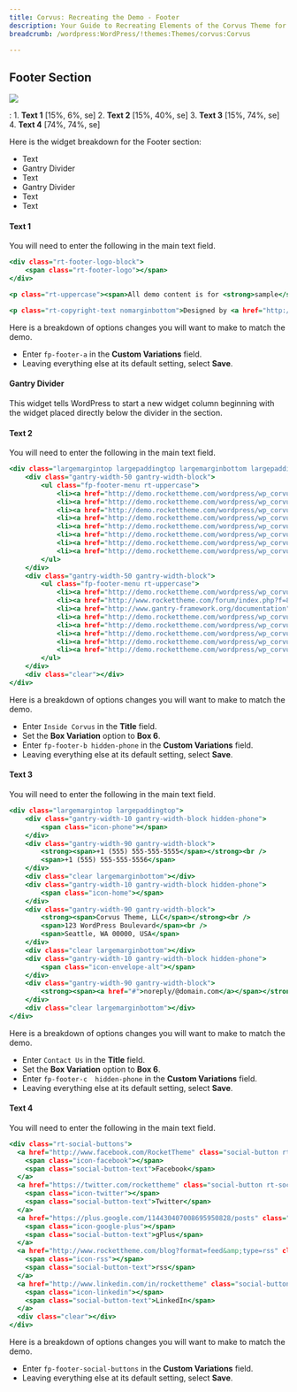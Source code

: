 ```yaml
---
title: Corvus: Recreating the Demo - Footer
description: Your Guide to Recreating Elements of the Corvus Theme for WordPress
breadcrumb: /wordpress:WordPress/!themes:Themes/corvus:Corvus

---
```


Footer Section
-----

![][demo]

:   1. **Text 1** [15%, 6%, se]
    2. **Text 2** [15%, 40%, se]
    3. **Text 3** [15%, 74%, se]
    4. **Text 4** [74%, 74%, se]

Here is the widget breakdown for the Footer section:

* Text
* Gantry Divider
* Text
* Gantry Divider
* Text
* Text

#### Text 1

You will need to enter the following in the main text field.

~~~ .html
<div class="rt-footer-logo-block">
    <span class="rt-footer-logo"></span>
</div>

<p class="rt-uppercase"><span>All demo content is for <strong>sample</strong> purposes only<span class="visible-large">, intended to show a live site</span>. <span class="hidden-tablet">Use the <a href="http://demo.rockettheme.com/wordpress/wp_corvus/installation/"><strong>RocketLauncher</strong></a> for demo replication.</span> All images are copyrighted to their respective owners.</span></p>

<p class="rt-copyright-text nomarginbottom">Designed by <a href="http://www.rockettheme.com/" target="_blank">RocketTheme</a></p>
~~~

Here is a breakdown of options changes you will want to make to match the demo.

* Enter `fp-footer-a` in the **Custom Variations** field.
* Leaving everything else at its default setting, select **Save**.

#### Gantry Divider

This widget tells WordPress to start a new widget column beginning with the widget placed directly below the divider in the section.

#### Text 2

You will need to enter the following in the main text field.

~~~ .html
<div class="largemargintop largepaddingtop largemarginbottom largepaddingbottom">
    <div class="gantry-width-50 gantry-width-block">
        <ul class="fp-footer-menu rt-uppercase">
            <li><a href="http://demo.rockettheme.com/wordpress/wp_corvus/features/">Features</a></li>
            <li><a href="http://demo.rockettheme.com/wordpress/wp_corvus/widget-positions/">Positions</a></li>
            <li><a href="http://demo.rockettheme.com/wordpress/wp_corvus/widget-variations/">Variations</a></li>
            <li><a href="http://demo.rockettheme.com/wordpress/wp_corvus/typography/">Typography</a></li>
            <li><a href="http://demo.rockettheme.com/wordpress/wp_corvus/menu-options/">Menu<span class="hidden-tablet"> Options</span></a></li>
            <li><a href="http://demo.rockettheme.com/wordpress/wp_corvus/plugins/">Plugins</a></li>
            <li><a href="http://demo.rockettheme.com/wordpress/wp_corvus/tutorials/">Tutorials</a></li>
            <li><a href="http://demo.rockettheme.com/wordpress/wp_corvus/installation/">Installation</a></li>       
        </ul>
    </div>
    <div class="gantry-width-50 gantry-width-block">
        <ul class="fp-footer-menu rt-uppercase">
            <li><a href="http://demo.rockettheme.com/wordpress/wp_corvus/logo-editing/">Logo <span class="hidden-tablet">Editing</span></a></li>
            <li><a href="http://www.rockettheme.com/forum/index.php?f=844&amp;rb_v=viewforum"><span class="hidden-tablet">Forum</span> Guides</a></li>
            <li><a href="http://www.gantry-framework.org/documentation">Gantry</a></li>                     
            <li><a href="http://demo.rockettheme.com/wordpress/wp_corvus/preset-styles/">Preset Styles</a></li>
            <li><a href="http://demo.rockettheme.com/wordpress/wp_corvus/sed-imperdiet-ligula-nisi/">Sample Post</a></li>
            <li><a href="http://demo.rockettheme.com/wordpress/wp_corvus/sample-page-2/"><span class="hidden-tablet">Dummy</span> Page</a></li>
            <li><a href="http://demo.rockettheme.com/wordpress/wp_corvus/?m=2013">Archive</a></li>
            <li><a href="http://demo.rockettheme.com/wordpress/wp_corvus/?s=varius">Search</a></li>
        </ul>
    </div>
    <div class="clear"></div>
</div>
~~~

Here is a breakdown of options changes you will want to make to match the demo.

* Enter `Inside Corvus` in the **Title** field.
* Set the **Box Variation** option to **Box 6**.
* Enter `fp-footer-b hidden-phone` in the **Custom Variations** field.
* Leaving everything else at its default setting, select **Save**.

#### Text 3

You will need to enter the following in the main text field.

~~~ .html
<div class="largemargintop largepaddingtop">
    <div class="gantry-width-10 gantry-width-block hidden-phone">
        <span class="icon-phone"></span>
    </div>
    <div class="gantry-width-90 gantry-width-block">
        <strong><span>+1 (555) 555-555-5555</span></strong><br />
        <span>+1 (555) 555-555-5556</span>
    </div>
    <div class="clear largemarginbottom"></div>
    <div class="gantry-width-10 gantry-width-block hidden-phone">
        <span class="icon-home"></span>
    </div>
    <div class="gantry-width-90 gantry-width-block">
        <strong><span>Corvus Theme, LLC</span></strong><br />
        <span>123 WordPress Boulevard</span><br />
        <span>Seattle, WA 00000, USA</span> 
    </div>
    <div class="clear largemarginbottom"></div>
    <div class="gantry-width-10 gantry-width-block hidden-phone">
        <span class="icon-envelope-alt"></span>
    </div>
    <div class="gantry-width-90 gantry-width-block">
        <strong><span><a href="#">noreply/@domain.com</a></span></strong>
    </div>
    <div class="clear largemarginbottom"></div> 
</div>
~~~

Here is a breakdown of options changes you will want to make to match the demo.

* Enter `Contact Us` in the **Title** field.
* Set the **Box Variation** option to **Box 6**.
* Enter `fp-footer-c  hidden-phone` in the **Custom Variations** field.
* Leaving everything else at its default setting, select **Save**.

#### Text 4

You will need to enter the following in the main text field.

~~~ .html
<div class="rt-social-buttons">
  <a href="http://www.facebook.com/RocketTheme" class="social-button rt-social-button-1">
    <span class="icon-facebook"></span>
    <span class="social-button-text">Facebook</span>
  </a>
  <a href="https://twitter.com/rockettheme" class="social-button rt-social-button-2">
    <span class="icon-twitter"></span>
    <span class="social-button-text">Twitter</span>
  </a>
  <a href="https://plus.google.com/114430407008695950828/posts" class="social-button rt-social-button-3">
    <span class="icon-google-plus"></span>
    <span class="social-button-text">gPlus</span>
  </a>
  <a href="http://www.rockettheme.com/blog?format=feed&amp;type=rss" class="social-button rt-social-button-4">
    <span class="icon-rss"></span>
    <span class="social-button-text">rss</span>
  </a>
  <a href="http://www.linkedin.com/in/rockettheme" class="social-button rt-social-button-5">
    <span class="icon-linkedin"></span>
    <span class="social-button-text">LinkedIn</span>
  </a>
  <div class="clear"></div>
</div>
~~~

Here is a breakdown of options changes you will want to make to match the demo.

* Enter `fp-footer-social-buttons` in the **Custom Variations** field.
* Leaving everything else at its default setting, select **Save**.

[demo]: assets/demo_8.jpeg